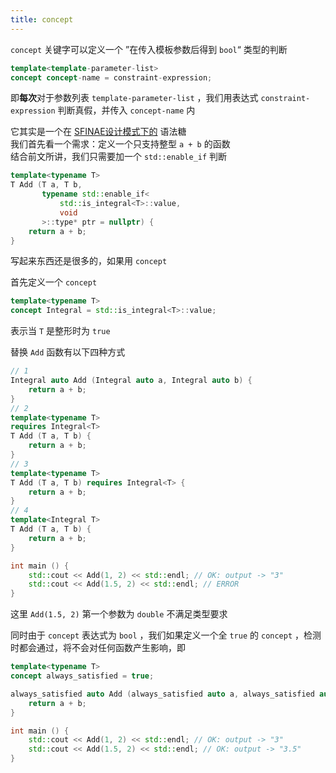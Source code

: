 ```yaml
---
title: concept
---
```


`concept` 关键字可以定义一个 ”在传入模板参数后得到 `bool`“ 类型的判断

```cpp
template<template-parameter-list>
concept concept-name = constraint-expression;
```

即**每次**对于参数列表 `template-parameter-list` ，我们用表达式 `constraint-expression` 判断真假，并传入 `concept-name` 内  

它其实是一个在 [SFINAE设计模式下的](./6-SFINAE.html) 语法糖  
我们首先看一个需求：定义一个只支持整型 `a + b` 的函数   
结合前文所讲，我们只需要加一个 `std::enable_if` 判断  

```cpp
template<typename T>
T Add (T a, T b,
       typename std::enable_if<
           std::is_integral<T>::value, 
           void
       >::type* ptr = nullptr) {
    return a + b;
}
```

写起来东西还是很多的，如果用 `concept`  

首先定义一个 `concept`

```cpp
template<typename T>
concept Integral = std::is_integral<T>::value;
``` 

表示当 `T` 是整形时为 `true`  

替换 `Add` 函数有以下四种方式   


```cpp
// 1
Integral auto Add (Integral auto a, Integral auto b) {
    return a + b;
}
// 2
template<typename T>
requires Integral<T> 
T Add (T a, T b) {
    return a + b;
}
// 3
template<typename T>
T Add (T a, T b) requires Integral<T> {
    return a + b;
}
// 4
template<Integral T>
T Add (T a, T b) {
    return a + b;
}

int main () {
    std::cout << Add(1, 2) << std::endl; // OK: output -> "3"
    std::cout << Add(1.5, 2) << std::endl; // ERROR
}
```

这里 `Add(1.5, 2)` 第一个参数为 `double` 不满足类型要求  
  
同时由于 `concept` 表达式为 `bool` ，我们如果定义一个全 `true` 的 `concept` ，检测时都会通过，将不会对任何函数产生影响，即  

```cpp
template<typename T>
concept always_satisfied = true;

always_satisfied auto Add (always_satisfied auto a, always_satisfied auto b) {
    return a + b;
}

int main () {
    std::cout << Add(1, 2) << std::endl; // OK: output -> "3"
    std::cout << Add(1.5, 2) << std::endl; // OK: output -> "3.5"
}

```